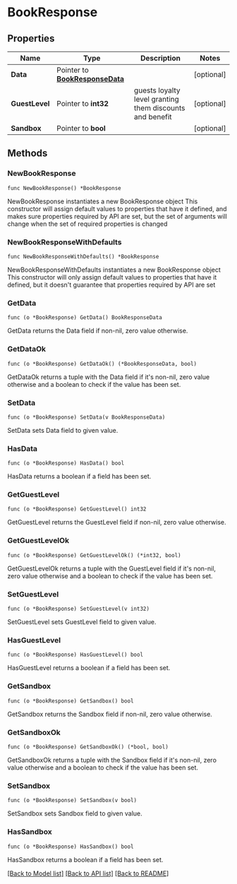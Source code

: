 # BookResponse

## Properties

Name | Type | Description | Notes
------------ | ------------- | ------------- | -------------
**Data** | Pointer to [**BookResponseData**](BookResponseData.md) |  | [optional] 
**GuestLevel** | Pointer to **int32** | guests loyalty level granting them discounts and benefit | [optional] 
**Sandbox** | Pointer to **bool** |  | [optional] 

## Methods

### NewBookResponse

`func NewBookResponse() *BookResponse`

NewBookResponse instantiates a new BookResponse object
This constructor will assign default values to properties that have it defined,
and makes sure properties required by API are set, but the set of arguments
will change when the set of required properties is changed

### NewBookResponseWithDefaults

`func NewBookResponseWithDefaults() *BookResponse`

NewBookResponseWithDefaults instantiates a new BookResponse object
This constructor will only assign default values to properties that have it defined,
but it doesn't guarantee that properties required by API are set

### GetData

`func (o *BookResponse) GetData() BookResponseData`

GetData returns the Data field if non-nil, zero value otherwise.

### GetDataOk

`func (o *BookResponse) GetDataOk() (*BookResponseData, bool)`

GetDataOk returns a tuple with the Data field if it's non-nil, zero value otherwise
and a boolean to check if the value has been set.

### SetData

`func (o *BookResponse) SetData(v BookResponseData)`

SetData sets Data field to given value.

### HasData

`func (o *BookResponse) HasData() bool`

HasData returns a boolean if a field has been set.

### GetGuestLevel

`func (o *BookResponse) GetGuestLevel() int32`

GetGuestLevel returns the GuestLevel field if non-nil, zero value otherwise.

### GetGuestLevelOk

`func (o *BookResponse) GetGuestLevelOk() (*int32, bool)`

GetGuestLevelOk returns a tuple with the GuestLevel field if it's non-nil, zero value otherwise
and a boolean to check if the value has been set.

### SetGuestLevel

`func (o *BookResponse) SetGuestLevel(v int32)`

SetGuestLevel sets GuestLevel field to given value.

### HasGuestLevel

`func (o *BookResponse) HasGuestLevel() bool`

HasGuestLevel returns a boolean if a field has been set.

### GetSandbox

`func (o *BookResponse) GetSandbox() bool`

GetSandbox returns the Sandbox field if non-nil, zero value otherwise.

### GetSandboxOk

`func (o *BookResponse) GetSandboxOk() (*bool, bool)`

GetSandboxOk returns a tuple with the Sandbox field if it's non-nil, zero value otherwise
and a boolean to check if the value has been set.

### SetSandbox

`func (o *BookResponse) SetSandbox(v bool)`

SetSandbox sets Sandbox field to given value.

### HasSandbox

`func (o *BookResponse) HasSandbox() bool`

HasSandbox returns a boolean if a field has been set.


[[Back to Model list]](../README.md#documentation-for-models) [[Back to API list]](../README.md#documentation-for-api-endpoints) [[Back to README]](../README.md)


